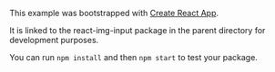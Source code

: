 This example was bootstrapped with [Create React App](https://github.com/facebook/create-react-app).

It is linked to the react-img-input package in the parent directory for development purposes.

You can run `npm install` and then `npm start` to test your package.
